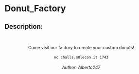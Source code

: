 
# Donut_Factory
## Description:
<br><center>Come visit our factory to create your custom donuts!<br><br><code>nc challs.m0lecon.it 1743</code><br><br><i>Author: Alberto247</i></center>

